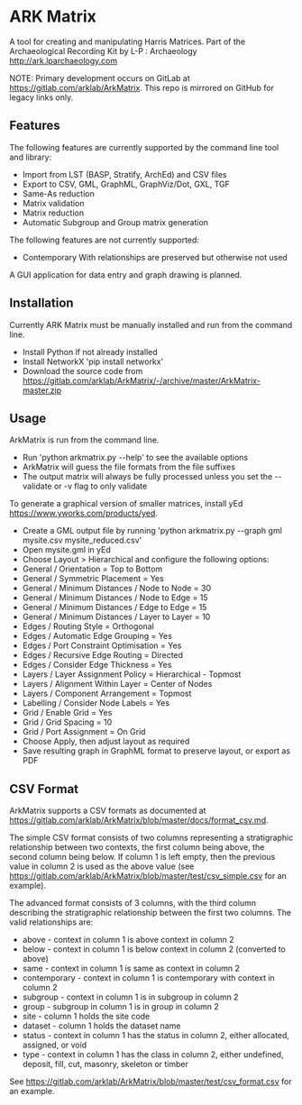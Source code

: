 # ARK Matrix

A tool for creating and manipulating Harris Matrices.
Part of the Archaeological Recording Kit by L-P : Archaeology
<http://ark.lparchaeology.com>

NOTE: Primary development occurs on GitLab at <https://gitlab.com/arklab/ArkMatrix>. This repo is mirrored on GitHub for legacy links only.

## Features

The following features are currently supported by the command line tool and library:

*   Import from LST (BASP, Stratify, ArchEd) and CSV files
*   Export to CSV, GML, GraphML, GraphViz/Dot, GXL, TGF
*   Same-As reduction
*   Matrix validation
*   Matrix reduction
*   Automatic Subgroup and Group matrix generation

The following features are not currently supported:
*   Contemporary With relationships are preserved but otherwise not used

A GUI application for data entry and graph drawing is planned.

## Installation

Currently ARK Matrix must be manually installed and run from the command line.

*   Install Python if not already installed
*   Install NetworkX 'pip install networkx'
*   Download the source code from <https://gitlab.com/arklab/ArkMatrix/-/archive/master/ArkMatrix-master.zip>

## Usage

ArkMatrix is run from the command line.

*   Run 'python arkmatrix.py --help' to see the available options
*   ArkMatrix will guess the file formats from the file suffixes
*   The output matrix will always be fully processed unless you set the --validate or -v flag to only validate

To generate a graphical version of smaller matrices, install yEd <https://www.yworks.com/products/yed>.

*   Create a GML output file by running 'python arkmatrix.py --graph gml mysite.csv mysite_reduced.csv'
*   Open mysite.gml in yEd
*   Choose Layout > Hierarchical and configure the following options:
  *  General / Orientation = Top to Bottom
  *  General / Symmetric Placement = Yes
  *  General / Minimum Distances / Node to Node = 30
  *  General / Minimum Distances / Node to Edge = 15
  *  General / Minimum Distances / Edge to Edge = 15
  *  General / Minimum Distances / Layer to Layer = 10
  *  Edges / Routing Style = Orthogonal
  *  Edges / Automatic Edge Grouping = Yes
  *  Edges / Port Constraint Optimisation = Yes
  *  Edges / Recursive Edge Routing = Directed
  *  Edges / Consider Edge Thickness = Yes
  *  Layers / Layer Assignment Policy = Hierarchical - Topmost
  *  Layers / Alignment Within Layer = Center of Nodes
  *  Layers / Component Arrangement = Topmost
  *  Labelling / Consider Node Labels = Yes
  *  Grid / Enable Grid = Yes
  *  Grid / Grid Spacing = 10
  *  Grid / Port Assignment = On Grid
* Choose Apply, then adjust layout as required
* Save resulting graph in GraphML format to preserve layout, or export as PDF

## CSV Format

ArkMatrix supports a CSV formats as documented at  <https://gitlab.com/arklab/ArkMatrix/blob/master/docs/format_csv.md>.

The simple CSV format consists of two columns representing a stratigraphic relationship between two contexts, the first column being above, the second column being below. If column 1 is left empty, then the previous value in column 2 is used as the above value (see <https://gitlab.com/arklab/ArkMatrix/blob/master/test/csv_simple.csv> for an example).

The advanced format consists of 3 columns, with the third column describing the stratigraphic relationship between the first two columns. The valid relationships are:

*   above - context in column 1 is above context in column 2
*   below - context in column 1 is below context in column 2 (converted to above)
*   same - context in column 1 is same as context in column 2
*   contemporary - context in column 1 is contemporary with context in column 2
*   subgroup - context in column 1 is in subgroup in column 2
*   group - subgroup in column 1 is in group in column 2
*   site - column 1 holds the site code
*   dataset - column 1 holds the dataset name
*   status - context in column 1 has the status in column 2, either allocated, assigned, or void
*   type - context in column 1 has the class in column 2, either undefined, deposit, fill, cut, masonry, skeleton or timber

See <https://gitlab.com/arklab/ArkMatrix/blob/master/test/csv_format.csv> for an example.
